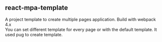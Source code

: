 ## react-mpa-template

A project template to create multiple pages application. Build with webpack 4.x  
You can set different template for every page or with the default template. It used pug to create template.
